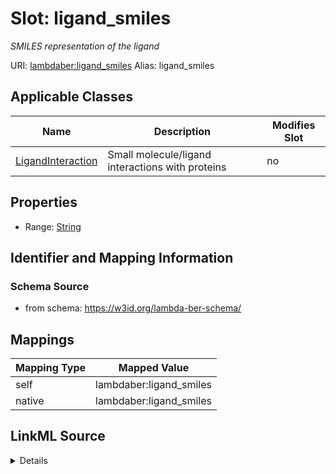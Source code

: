 

# Slot: ligand_smiles 


_SMILES representation of the ligand_





URI: [lambdaber:ligand_smiles](https://w3id.org/lambda-ber-schema/ligand_smiles)
Alias: ligand_smiles

<!-- no inheritance hierarchy -->





## Applicable Classes

| Name | Description | Modifies Slot |
| --- | --- | --- |
| [LigandInteraction](LigandInteraction.md) | Small molecule/ligand interactions with proteins |  no  |






## Properties

* Range: [String](String.md)




## Identifier and Mapping Information






### Schema Source


* from schema: https://w3id.org/lambda-ber-schema/




## Mappings

| Mapping Type | Mapped Value |
| ---  | ---  |
| self | lambdaber:ligand_smiles |
| native | lambdaber:ligand_smiles |




## LinkML Source

<details>
```yaml
name: ligand_smiles
description: SMILES representation of the ligand
from_schema: https://w3id.org/lambda-ber-schema/
rank: 1000
alias: ligand_smiles
owner: LigandInteraction
domain_of:
- LigandInteraction
range: string

```
</details>